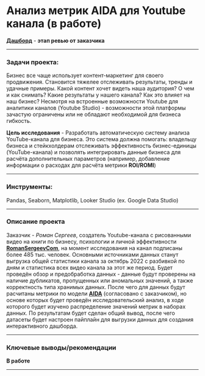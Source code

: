 # Анализ метрик AIDA для Youtube канала (**в работе**)

[**Дашборд**](https://datastudio.google.com/s/hQJ_y9HV6KQ) -  **этап ревью от заказчика**
___
### Задачи проекта:

Бизнес все чаще использует контент-маркетинг для своего продвижения. Становится тяжелее отслеживать результаты, тренды и удачные примеры. Какой контент хочет видеть наша аудитория? О чем и как снимать? Какие результаты у нашего канала? Как это влияет на наш бизнес? Несмотря на встроенные возможности Youtube для аналитики каналов (Youtube Studio) - возможности этой платформы зачастую ограничены или не обладают необходимой для бизнеса гибкость.

**Цель исследования** - Разработать автоматическую систему анализа YouTube-канала для бизнеса. Это система должна помогать:
владельцу бизнеса и стейкхолдерам отслеживать эффективность бизнес-единицы (YouTube-канала) и позволять интегрировать данные бизнеса для расчёта дополнительных параметров (например, добавление информации о расходах для расчёта метрики **ROI/ROMI**)
___
### Инструменты:

Pandas, Seaborn, Matplotlib, Looker Studio (ex. Google Data Studio)

___
### Описание проекта

Заказчик - *Роман Сергеев*, создатель Youtube-канала с рисованными видео на книги по бизнесу, психологии и личной эффективности [**RomanSergeevCom**](https://www.youtube.com/c/RomanSergeevCom/about), на момент исследования на канал подписаны более 485 тыс. человек. Основными источниками данных станут выгрузка общей статистики канала за октябрь 2022 с разбивкой по дням и статистика всех видео канала за этот же период. Будет проведён обзор и предобработка данных - данные будут проверены на наличие дубликатов, пропущенных или аномальных значений, а также корректность типа хранимых данных. После чего для данных будут расчитаны метрики по модели [**AIDA**](https://en.wikipedia.org/wiki/AIDA_(marketing)) (согласовано с заказчиком), но основе которых будет проведён исследовательский анализ, в ходе которого будет изучено распределение значений метрик в наборах данных. По результатам будет сделан общий вывод, после чего датасеты будет настроен пайплайн для выгрузки данных для создания интерактивного дашборда. 
___
### Ключевые выводы/рекомендации

**В работе**
___
